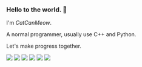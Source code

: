 ### Hello to the world. :wave:

I'm *CatCanMeow*.

A normal programmer, usually use C++ and Python.

Let's make progress together.

![](https://img.shields.io/badge/CodeForces-BartonBatton8-lightgrey)
![](https://img.shields.io/badge/AtCoder-Barton88-lightgrey)
![](https://img.shields.io/badge/SPOJ-bartonbatton-lightgrey)
![](https://img.shields.io/badge/Luogu-BartonBatton-lightgrey)
![](https://img.shields.io/badge/Luogu-CaCO3_qwq-lightgrey)
![](https://img.shields.io/badge/HydroOJ-BartonBatton-lightgrey)
